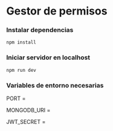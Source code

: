 # Gestor de permisos

### Instalar dependencias
```
npm install
```

### Iniciar servidor en localhost
```
npm run dev
```

### Variables de entorno necesarias

PORT =

MONGODB_URI =

JWT_SECRET =